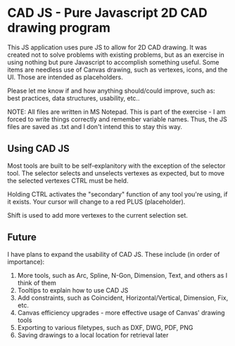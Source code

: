 # CAD JS - Pure Javascript 2D CAD drawing program
This JS application uses pure JS to allow for 2D CAD drawing. It was created not to solve problems with existing problems, but as an exercise in using nothing but pure Javascript to accomplish something useful. Some items are needless use of Canvas drawing, such as vertexes, icons, and the UI. Those are intended as placeholders.

Please let me know if and how anything should/could improve, such as: best practices, data structures, usability, etc..

NOTE: All files are written in MS Notepad. This is part of the exercise - I am forced to write things correctly and remember variable names. Thus, the JS files are saved as .txt and I don't intend this to stay this way.

## Using CAD JS
Most tools are built to be self-explanitory with the exception of the selector tool. The selector selects and unselects vertexes as expected, but to move the selected vertexes CTRL must be held.

Holding CTRL activates the "secondary" function of any tool you're using, if it exists. Your cursor will change to a red PLUS (placeholder).

Shift is used to add more vertexes to the current selection set.

## Future
I have plans to expand the usability of CAD JS. These include (in order of importance):

1. More tools, such as Arc, Spline, N-Gon, Dimension, Text, and others as I think of them
2. Tooltips to explain how to use CAD JS
3. Add constraints, such as Coincident, Horizontal/Vertical, Dimension, Fix, etc.
4. Canvas efficiency upgrades - more effective usage of Canvas' drawing tools
5. Exporting to various filetypes, such as DXF, DWG, PDF, PNG
6. Saving drawings to a local location for retrieval later